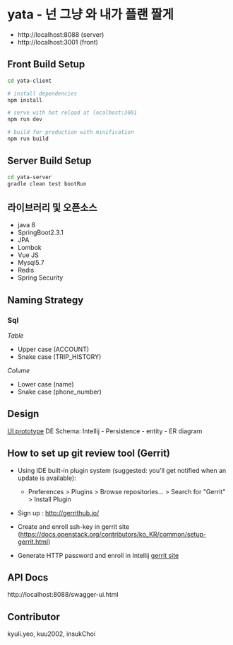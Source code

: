 yata - 넌 그냥 와 내가 플랜 짤게
==========================

- http://localhost:8088 (server)
- http://localhost:3001 (front)

## Front Build Setup

``` bash
cd yata-client

# install dependencies
npm install

# serve with hot reload at localhost:3001
npm run dev

# build for production with minification
npm run build
```

## Server Build Setup

``` bash
cd yata-server
gradle clean test bootRun
```

## 라이브러리 및 오픈소스
- java 8
- SpringBoot2.3.1
- JPA
- Lombok
- Vue JS
- Mysql5.7
- Redis
- Spring Security


## Naming Strategy
### Sql
*Table*
- Upper case (ACCOUNT)
- Snake case (TRIP_HISTORY)

*Colume*
- Lower case (name)
- Snake case (phone_number)

## Design
[UI prototype](https://ovenapp.io/project/vFFGagJRoYYKO5LvQ92xoJNVsB7pb7SP#zVfq7)
DE Schema: Intellij - Persistence - entity - ER diagram

## How to set up git review tool (Gerrit)

- Using IDE built-in plugin system (suggested: you'll get notified when an update is available):
  - Preferences > Plugins > Browse repositories... > Search for "Gerrit" > Install Plugin

- Sign up : http://gerrithub.io/
- Create and enroll ssh-key in gerrit site (https://docs.openstack.org/contributors/ko_KR/common/setup-gerrit.html)
- Generate HTTP password and enroll in Intellij 
[gerrit site](https://review.gerrithub.io/admin/repos/insukChoi/yata)

## API Docs
http://localhost:8088/swagger-ui.html

## Contributor
kyuli.yeo, kuu2002, insukChoi

